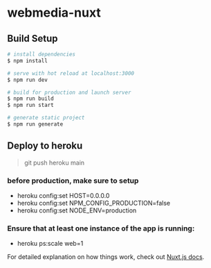 # webmedia-nuxt

## Build Setup

```bash
# install dependencies
$ npm install

# serve with hot reload at localhost:3000
$ npm run dev

# build for production and launch server
$ npm run build
$ npm run start

# generate static project
$ npm run generate

```

## Deploy to heroku

> git push heroku main


### before production, make sure to setup

* heroku config:set HOST=0.0.0.0
* heroku config:set NPM_CONFIG_PRODUCTION=false
* heroku config:set NODE_ENV=production


### Ensure that at least one instance of the app is running:
* heroku ps:scale web=1


For detailed explanation on how things work, check out [Nuxt.js docs](https://nuxtjs.org).